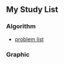 ## My Study List

### Algorithm
- [problem list](https://github.com/hongjisung/algorithmsolve)

### Graphic